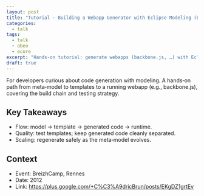 ```yaml
---
layout: post
title: "Tutorial — Building a Webapp Generator with Eclipse Modeling (BreizhCamp 2012)"
categories:
  - talk
tags:
  - talk
  - obeo
  - ecore
excerpt: "Hands‑on tutorial: generate webapps (backbone.js, …) with Eclipse Modeling—who benefits and what you need."
draft: true
---
```


For developers curious about code generation with modeling. A hands‑on path from meta‑model to templates to a running webapp (e.g., backbone.js), covering the build chain and testing strategy.

## Key Takeaways
- Flow: model → template → generated code → runtime.
- Quality: test templates; keep generated code cleanly separated.
- Scaling: regenerate safely as the meta‑model evolves.

## Context
- Event: BreizhCamp, Rennes
- Date: 2012
- Link: https://plus.google.com/+C%C3%A9dricBrun/posts/EKgDZ1grtEv
